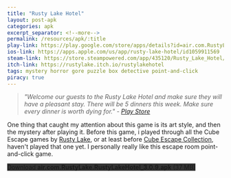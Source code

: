 ```yaml
---
title: "Rusty Lake Hotel"
layout: post-apk
categories: apk
excerpt_separator: <!--more-->
permalink: /resources/apk/:title
play-link: https://play.google.com/store/apps/details?id=air.com.RustyLake.RustyLakeHotel
ios-link: https://apps.apple.com/us/app/rusty-lake-hotel/id1059911569
steam-link: https://store.steampowered.com/app/435120/Rusty_Lake_Hotel/
itch-link: https://rustylake.itch.io/rustylakehotel
tags: mystery horror gore puzzle box detective point-and-click
piracy: true
---
```


> _"Welcome our guests to the Rusty Lake Hotel and make sure they will have a pleasant stay. There will be 5 dinners this week. Make sure every dinner is worth dying for." - <a href="https://play.google.com/store/apps/details?id=air.com.RustyLake.RustyLakeHotel" target="_blank">Play Store</a>_

One thing that caught my attention about this game is its art style, and then the mystery after playing it. Before this game, i played through all the Cube Escape games by <a href="https://play.google.com/store/apps/dev?id=5341269538359321555" target="_blank">Rusty Lake</a>, or at least before <a href="https://play.google.com/store/apps/details?id=air.com.RustyLake.CubeEscapeCollection" target="_blank">Cube Escape Collection</a>, haven't played that one yet. I personally really like this escape room point-and-click game.

<div class="text-center">
    <a class="btn btn-dark btn-block w-100" onclick='apk("air.com.RustyLake.RustyLakeHotel_3.0.9.apk")' style="text-decoration: none; background-color: #333;"> Download <b>air.com.RustyLake.RustyLakeHotel_3.0.9.apk</b> (37 MB)</a>
</div>
